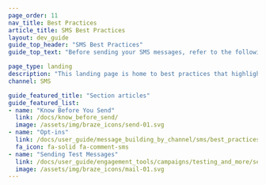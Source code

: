 ```yaml
---
page_order: 11
nav_title: Best Practices
article_title: SMS Best Practices
layout: dev_guide
guide_top_header: "SMS Best Practices"
guide_top_text: "Before sending your SMS messages, refer to the following articles for things you should know and check for."

page_type: landing
description: "This landing page is home to best practices that highlight things that you should know and check for prior to message send."
channel: SMS

guide_featured_title: "Section articles"
guide_featured_list:
- name: "Know Before You Send"
  link: /docs/know_before_send/
  image: /assets/img/braze_icons/send-01.svg
- name: "Opt-ins"
  link: /docs/user_guide/message_building_by_channel/sms/best_practices/opt-ins/
  fa_icon: fa-solid fa-comment-sms
- name: "Sending Test Messages"
  link: /docs/user_guide/engagement_tools/campaigns/testing_and_more/sending_test_messages/
  image: /assets/img/braze_icons/mail-01.svg
---
```


<br><br>
